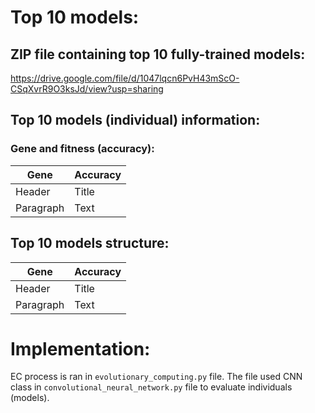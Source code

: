 # Top 10 models:
## ZIP file containing top 10 fully-trained models:
https://drive.google.com/file/d/1047lqcn6PvH43mScO-CSqXvrR9O3ksJd/view?usp=sharing

## Top 10 models (individual) information:
### Gene and fitness (accuracy):
| Gene      | Accuracy |
| ----------- | ----------- |
| Header      | Title       |
| Paragraph   | Text        |

## Top 10 models structure:
| Gene      | Accuracy |
| ----------- | ----------- |
| Header      | Title       |
| Paragraph   | Text        |

# Implementation:
EC process is ran in `evolutionary_computing.py` file.
The file used CNN class in `convolutional_neural_network.py` file to evaluate individuals (models).